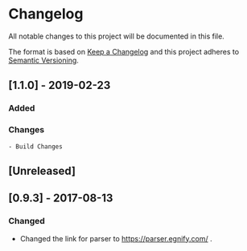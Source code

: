 # Changelog
All notable changes to this project will be documented in this file.

The format is based on [Keep a Changelog](http://keepachangelog.com/en/1.0.0/)
and this project adheres to [Semantic Versioning](http://semver.org/spec/v2.0.0.html).

## [1.1.0] - 2019-02-23

### Added

### Changes
    - Build Changes

    
## [Unreleased]

## [0.9.3] - 2017-08-13

### Changed
- Changed the link for parser to https://parser.egnify.com/ .
